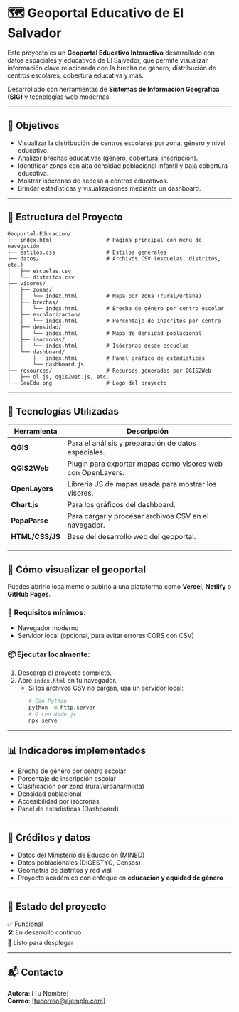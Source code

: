 # 🗺️ Geoportal Educativo de El Salvador

Este proyecto es un **Geoportal Educativo Interactivo** desarrollado con datos espaciales y educativos de El Salvador, que permite visualizar información clave relacionada con la brecha de género, distribución de centros escolares, cobertura educativa y más.

Desarrollado con herramientas de **Sistemas de Información Geográfica (SIG)** y tecnologías web modernas.

---

## 🎯 Objetivos

- Visualizar la distribución de centros escolares por zona, género y nivel educativo.
- Analizar brechas educativas (género, cobertura, inscripción).
- Identificar zonas con alta densidad poblacional infantil y baja cobertura educativa.
- Mostrar isócronas de acceso a centros educativos.
- Brindar estadísticas y visualizaciones mediante un dashboard.

---

## 🧱 Estructura del Proyecto

```
Geoportal-Educacion/
├── index.html                 # Página principal con menú de navegación
├── estilos.css                # Estilos generales
├── datos/                     # Archivos CSV (escuelas, distritos, etc.)
│   ├── escuelas.csv
│   └── distritos.csv
├── visores/
│   ├── zonas/
│   │   └── index.html         # Mapa por zona (rural/urbana)
│   ├── brechas/
│   │   └── index.html         # Brecha de género por centro escolar
│   ├── escolarizacion/
│   │   └── index.html         # Porcentaje de inscritos por centro
│   ├── densidad/
│   │   └── index.html         # Mapa de densidad poblacional
│   ├── isocronas/
│   │   └── index.html         # Isócronas desde escuelas
│   └── dashboard/
│       ├── index.html         # Panel gráfico de estadísticas
│       └── dashboard.js
├── resources/                 # Recursos generados por QGIS2Web
│   ├── ol.js, qgis2web.js, etc.
└── GeoEdu.png                 # Logo del proyecto
```

---

## 🧰 Tecnologías Utilizadas

| Herramienta         | Descripción |
|---------------------|-------------|
| **QGIS**            | Para el análisis y preparación de datos espaciales. |
| **QGIS2Web**        | Plugin para exportar mapas como visores web con OpenLayers. |
| **OpenLayers**      | Librería JS de mapas usada para mostrar los visores. |
| **Chart.js**        | Para los gráficos del dashboard. |
| **PapaParse**       | Para cargar y procesar archivos CSV en el navegador. |
| **HTML/CSS/JS**     | Base del desarrollo web del geoportal. |

---

## 🚀 Cómo visualizar el geoportal

Puedes abrirlo localmente o subirlo a una plataforma como **Vercel**, **Netlify** o **GitHub Pages**.

### 📌 Requisitos mínimos:
- Navegador moderno
- Servidor local (opcional, para evitar errores CORS con CSV)

### 📦 Ejecutar localmente:

1. Descarga el proyecto completo.
2. Abre `index.html` en tu navegador.
   - Si los archivos CSV no cargan, usa un servidor local:
     ```bash
     # Con Python
     python -m http.server
     # O con Node.js
     npx serve
     ```

---

## 📊 Indicadores implementados

- Brecha de género por centro escolar
- Porcentaje de inscripción escolar
- Clasificación por zona (rural/urbana/mixta)
- Densidad poblacional
- Accesibilidad por isócronas
- Panel de estadísticas (Dashboard)

---

## 📝 Créditos y datos

- Datos del Ministerio de Educación (MINED)
- Datos poblacionales (DIGESTYC, Censos)
- Geometría de distritos y red vial
- Proyecto académico con enfoque en **educación y equidad de género**

---

## 📌 Estado del proyecto

✅ Funcional  
🛠 En desarrollo continuo  
🚀 Listo para desplegar

---

## 📬 Contacto

**Autora**: [Tu Nombre]  
**Correo**: [tucorreo@ejemplo.com]
